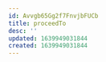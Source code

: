 ```yaml
---
id: Avvgb65Gg2f7FnvjbFUCb
title: proceedTo
desc: ''
updated: 1639949031844
created: 1639949031844
---
```


